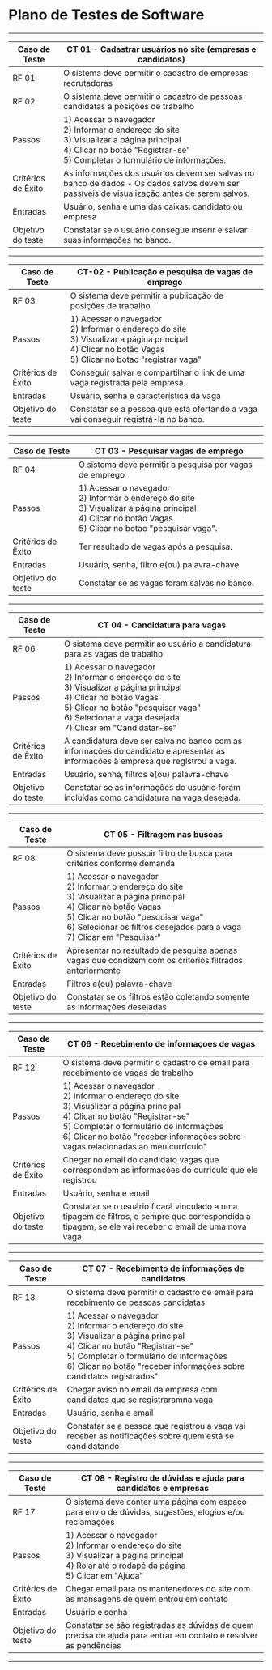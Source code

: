 # Plano de Testes de Software

<div align = "center">
  
-----------------------------------------------------------------------------------------------------------------------------------------------------------------------
|Caso de Teste |CT 01 - Cadastrar usuários no site (empresas e candidatos) | 
|--------------------|------------------------------------|
| RF 01 | O sistema deve permitir o cadastro de empresas recrutadoras | 
| RF 02 | O sistema deve permitir o cadastro de pessoas candidatas a posições de trabalho | 
| Passos	| 1) Acessar o navegador <br/> 2) Informar o endereço do site <br/> 3) Visualizar a página principal <br/> 4) Clicar no botão "Registrar-se" <br/> 5) Completar o formulário de informações. |
| Critérios de Êxito | As informações dos usuários devem ser salvas no banco de dados - Os dados salvos devem ser passíveis de visualização antes de serem salvos. | 
| Entradas | Usuário, senha e uma das caixas: candidato ou empresa|
| Objetivo do teste | Constatar se o usuário consegue inserir e salvar suas informações no banco. | 
-----------------------------------------------------------------------------------------------------------------------------------------------------------------------

|Caso de Teste | CT-02 - Publicação e pesquisa de vagas de emprego |
|--------------------|------------------------------------|
| RF 03 | O sistema deve permitir a publicação de posições de trabalho|
|Passos | 1) Acessar o navegador <br/> 2) Informar o endereço do site <br/> 3) Visualizar a página principal <br/> 4) Clicar no botão Vagas <br/> 5) Clicar no botao "registrar vaga" |
|Critérios de Êxito | Conseguir salvar e compartilhar o link de uma vaga registrada pela empresa.|
|Entradas| Usuário, senha e característica da vaga|
|Objetivo do teste | Constatar se a pessoa que está ofertando a vaga vai conseguir registrá-la no banco.                                         |

-----------------------------------------------------------------------------------------------------------------------------------------------------------------------
|Caso de Teste | CT 03 - Pesquisar vagas de emprego |
|--------------------|------------------------------------|
| RF 04 | O sistema deve permitir a pesquisa por vagas de emprego|
|Passos | 1) Acessar o navegador <br/> 2) Informar o endereço do site <br/> 3) Visualizar a página principal <br/> 4) Clicar no botão Vagas <br/> 5) Clicar no botao "pesquisar vaga".|
|Critérios de Êxito | Ter resultado de vagas após a pesquisa.|
|Entradas| Usuário, senha, filtro e(ou) palavra-chave|
|Objetivo do teste | Constatar se as vagas foram salvas no banco.|

-----------------------------------------------------------------------------------------------------------------------------------------------------------------------
|Caso de Teste | CT 04 - Candidatura para vagas |
|--------------------|------------------------------------|
| RF 06 | O sistema deve permitir ao usuário a candidatura para as vagas de trabalho |
|Passos | 1) Acessar o navegador <br/> 2) Informar o endereço do site <br/> 3) Visualizar a página principal <br/> 4) Clicar no botão Vagas <br/> 5) Clicar no botão "pesquisar vaga" <br/> 6) Selecionar a vaga desejada <br/> 7) Clicar em "Candidatar-se" |
|Critérios de Êxito | A candidatura deve ser salva no banco com as informações do candidato e apresentar as informações à empresa que registrou a vaga.|
|Entradas |  Usuário, senha, filtros e(ou) palavra-chave|
|Objetivo do teste | Constatar se as informações do usuário foram incluídas como candidatura na vaga desejada.|

-----------------------------------------------------------------------------------------------------------------------------------------------------------------------
|Caso de Teste | CT 05 - Filtragem nas buscas |
|--------------------|------------------------------------|
| RF 08 | O sistema deve possuir filtro de busca para critérios conforme demanda| 
|Passos | 1) Acessar o navegador <br/> 2) Informar o endereço do site <br/> 3) Visualizar a página principal <br/> 4) Clicar no botão Vagas <br/> 5) Clicar no botão "pesquisar vaga" <br/> 6) Selecionar os filtros desejados para a vaga <br/> 7) Clicar em "Pesquisar"|
|Critérios de Êxito | Apresentar no resultado de pesquisa apenas vagas que condizem com os critérios filtrados anteriormente|
|Entradas| Filtros e(ou) palavra-chave|
|Objetivo do teste | Constatar se os filtros estão coletando somente as informações desejadas|
  
-----------------------------------------------------------------------------------------------------------------------------------------------------------------------
|Caso de Teste | CT 06 - Recebimento de informaçoes de vagas |
|--------------------|------------------------------------|
| RF 12 | O sistema deve permitir o cadastro de email para recebimento de vagas de trabalho|
|Passos | 1) Acessar o navegador <br/> 2) Informar o endereço do site <br/> 3) Visualizar a página principal <br/> 4) Clicar no botão "Registrar-se" <br/> 5) Completar o formulário de informações <br/> 6) Clicar no botão "receber informações sobre vagas relacionadas ao meu currículo"|
|Critérios de Êxito | Chegar no email do candidato vagas que correspondem as informações do curriculo que ele registrou|
|Entradas| Usuário, senha e email|
|Objetivo do teste | Constatar se o usuário ficará vinculado a uma tipagem de filtros, e sempre que correspondida a tipagem, se ele vai receber o email de uma nova vaga|

-----------------------------------------------------------------------------------------------------------------------------------------------------------------------
|Caso de Teste | CT 07 - Recebimento de informações de candidatos|
|--------------------|------------------------------------|
| RF 13 | O sistema deve permitir o cadastro de email para recebimento de pessoas candidatas|
|Passos | 1) Acessar o navegador <br/> 2) Informar o endereço do site <br/> 3) Visualizar a página principal <br/> 4) Clicar no botão "Registrar-se" <br/> 5) Completar o formulário de informações <br/> 6) Clicar no botão "receber informações sobre candidatos registrados".|
|Critérios de Êxito | Chegar aviso no email da empresa com candidatos que se registraramna vaga|
|Entradas| Usuário, senha e email|
|Objetivo do teste | Constatar se a pessoa que registrou a vaga vai receber as notificações sobre quem está se candidatando|

-----------------------------------------------------------------------------------------------------------------------------------------------------------------------
|Caso de Teste | CT 08 - Registro de dúvidas e ajuda para candidatos e empresas|
|--------------------|------------------------------------|
| RF 17 | O sistema deve conter uma página com espaço para envio de dúvidas, sugestões, elogios e/ou reclamações|
|Passos | 1) Acessar o navegador <br/> 2) Informar o endereço do site <br/> 3) Visualizar a página principal <br/> 4) Rolar até o rodapé da página <br/> 5) Clicar em "Ajuda"|
|Critérios de Êxito | Chegar email para os mantenedores do site com as mansagens de quem entrou em contato|
|Entradas| Usuário e senha|
|Objetivo do teste | Constatar se são registradas as dúvidas de quem precisa de ajuda para entrar em contato e resolver as pendências|
-----------------------------------------------------------------------------------------------------------------------------------------------------------------------
